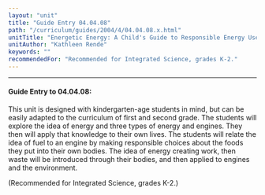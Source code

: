 ```yaml
---
layout: "unit"
title: "Guide Entry 04.04.08"
path: "/curriculum/guides/2004/4/04.04.08.x.html"
unitTitle: "Energetic Energy: A Child's Guide to Responsible Energy Use"
unitAuthor: "Kathleen Rende"
keywords: ""
recommendedFor: "Recommended for Integrated Science, grades K-2."
---
```

<body>
<hr/>
 <h4>
  Guide Entry to 04.04.08:
 </h4>
 <p>
  This unit is designed with kindergarten-age students in mind, but can be easily adapted to the curriculum of first and second grade. The students will explore the idea of energy and three types of energy and engines. They then will apply that knowledge to their own lives. The students will relate the idea of fuel to an engine by making responsible choices about the foods they put into their own bodies. The idea of energy creating work, then waste will be introduced through their bodies, and then applied to engines and the environment.
 </p>
<p>
  (Recommended for Integrated Science, grades K-2.)
 </p>

</body>